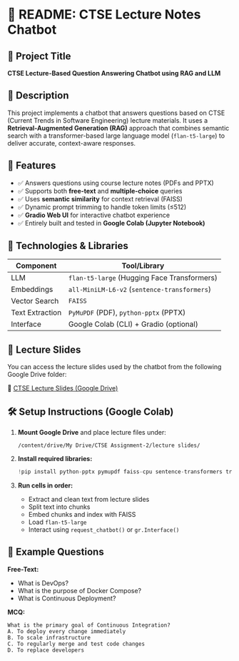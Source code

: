 
# 📘 README: CTSE Lecture Notes Chatbot

## 📌 Project Title
**CTSE Lecture-Based Question Answering Chatbot using RAG and LLM**

## 📁 Description
This project implements a chatbot that answers questions based on CTSE (Current Trends in Software Engineering) lecture materials. It uses a **Retrieval-Augmented Generation (RAG)** approach that combines semantic search with a transformer-based large language model (`flan-t5-large`) to deliver accurate, context-aware responses.

## 🎯 Features
- ✅ Answers questions using course lecture notes (PDFs and PPTX)
- ✅ Supports both **free-text** and **multiple-choice** queries
- ✅ Uses **semantic similarity** for context retrieval (FAISS)
- ✅ Dynamic prompt trimming to handle token limits (≤512)
- ✅ **Gradio Web UI** for interactive chatbot experience
- ✅ Entirely built and tested in **Google Colab (Jupyter Notebook)**

## 🧱 Technologies & Libraries
| Component | Tool/Library |
|----------|---------------|
| LLM | `flan-t5-large` (Hugging Face Transformers) |
| Embeddings | `all-MiniLM-L6-v2` (`sentence-transformers`) |
| Vector Search | `FAISS` |
| Text Extraction | `PyMuPDF` (PDF), `python-pptx` (PPTX) |
| Interface | Google Colab (CLI) + Gradio (optional) |

## 📂 Lecture Slides
You can access the lecture slides used by the chatbot from the following Google Drive folder:

🔗 [CTSE Lecture Slides (Google Drive)](https://drive.google.com/drive/folders/1gFCfNYB1UnYDLGsE9Dg35Y94ZakXpjVO?usp=sharing)


## 🛠️ Setup Instructions (Google Colab)
1. **Mount Google Drive** and place lecture files under:
   ```
   /content/drive/My Drive/CTSE Assignment-2/lecture slides/
   ```

2. **Install required libraries:**
   ```python
   !pip install python-pptx pymupdf faiss-cpu sentence-transformers transformers gradio
   ```

3. **Run cells in order:**
   - Extract and clean text from lecture slides
   - Split text into chunks
   - Embed chunks and index with FAISS
   - Load `flan-t5-large`
   - Interact using `request_chatbot()` or `gr.Interface()`

## 🧪 Example Questions
**Free-Text:**
- What is DevOps?
- What is the purpose of Docker Compose?
- What is Continuous Deployment?

**MCQ:**
```
What is the primary goal of Continuous Integration?
A. To deploy every change immediately
B. To scale infrastructure
C. To regularly merge and test code changes
D. To replace developers
```
